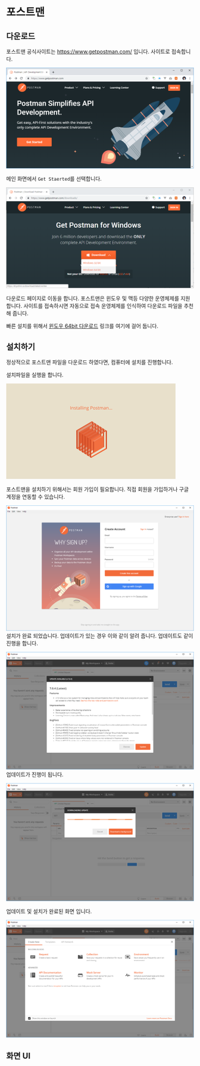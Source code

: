 # 포스트맨


## 다운로드

포스트맨 공식사이트는 https://www.getpostman.com/ 입니다. 사이트로 접속합니다.

![postman_01](./img/postman_01.png)

메인 화면에서 `Get Staerted`를 선택합니다. 

![postman_02](.\img\postman_02.png)

다운로드 페이지로 이동을 합니다. 포스트맨은 윈도우 및 맥등 다양한 운영체제를 지원합니다. 사이트를 접속하시면 자동으로 접속 운영체제를 인식하여 다운로드 파일을 추천해 줍니다.



빠른 설치를 위해서 [윈도우 64bit 다운로드](https://dl.pstmn.io/download/latest/win64) 링크를 여기에 걸어 둡니다.



## 설치하기

정상적으로 포스트맨 파일을 다운로드 하였다면, 컴퓨터에 설치를 진행합니다.

설치파일을 실행을 합니다.


![postman_03](.\img\postman_03.png)

포스트맨을 설치하기 위해서는 회원 가입이 필요합니다. 직접 회원을 가입하거나 구글 계정을 연동할 수 있습니다.

![postman_04](.\img\postman_04.png)
설치가 완료 되었습니다. 업데이트가 있는 경우 이와 같이 알려 줍니다. 업데이트도 같이 진행을 합니다.

![postman_05](.\img\postman_05.png)
업데이트가 진행이 됩니다.

![postman_06](.\img\postman_06.png)

업데이트 및 설치가 완료된 화면 입니다.

![postman_07](.\img\postman_07.png)



## 화면 UI

